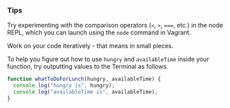 ### Tips

Try experimenting with the comparison operators (`<`, `>`, `===`, etc.) in the node REPL, which you can launch using the `node` command in Vagrant. 

Work on your code iteratively - that means in small pieces. 

To help you figure out how to use `hungry` and `availableTime` inside your function, try outputting values to the Terminal as follows.


```javascript
function whatToDoForLunch(hungry, availableTime) {
  console.log("hungry is", hungry);
  console.log("availableTime is", availableTime);
}
```
